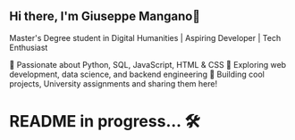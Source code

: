 ## Hi there, I'm Giuseppe Mangano👋

Master's Degree student in Digital Humanities | Aspiring Developer | Tech Enthusiast

🔹 Passionate about Python, SQL, JavaScript, HTML & CSS
🔹 Exploring web development, data science, and backend engineering
🔹 Building cool projects, University assignments and sharing them here!

# README in progress... 🛠️

<!--
**giuseppemangano1599/giuseppemangano1599** is a ✨ _special_ ✨ repository because its `README.md` (this file) appears on your GitHub profile.

Here are some ideas to get you started:

- 🔭 I’m currently working on ...
- 🌱 I’m currently learning ...
- 👯 I’m looking to collaborate on ...
- 🤔 I’m looking for help with ...
- 💬 Ask me about ...
- 📫 How to reach me: ...
- 😄 Pronouns: ...
- ⚡ Fun fact: ...
-->
